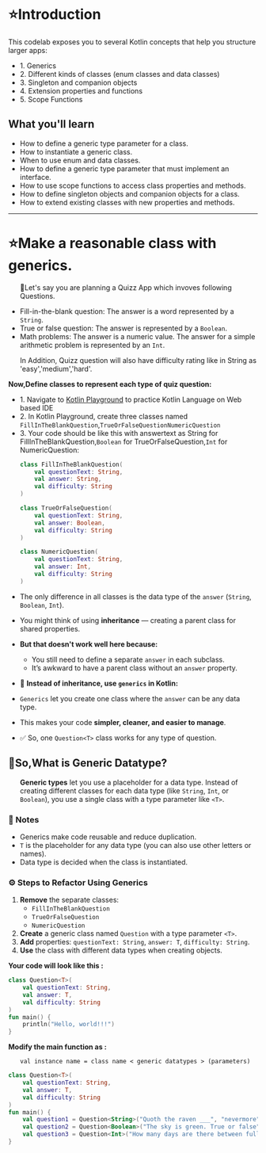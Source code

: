 <h1>⭐Introduction</h1>
This codelab exposes you to several Kotlin concepts that help you structure larger apps:
<ul>
  <li>1. Generics</li>
  <li>2. Different kinds of classes (enum classes and data classes)</li>
  <li>3. Singleton and companion objects</li>
  <li>4. Extension properties and functions</li>
  <li>5. Scope Functions</li>
</ul>

<h2>What you'll learn</h2>
<ul>
  <li>How to define a generic type parameter for a class.</li>
  <li>How to instantiate a generic class.</li>
  <li>When to use enum and data classes.</li>
  <li>How to define a generic type parameter that must implement an interface.</li>
  <li>How to use scope functions to access class properties and methods.</li>
  <li>How to define singleton objects and companion objects for a class.</li>
  <li>How to extend existing classes with new properties and methods.</li>
</ul>

---

<h1>⭐Make a reasonable class with generics.</h1>
<ul>
  <p>🌟Let's say you are planning a Quizz App which invoves following Questions.</p>
  <li>Fill-in-the-blank question: The answer is a word represented by a <code>String</code>.</li>
  <li>True or false question: The answer is represented by a <code>Boolean</code>.</li>
  <li>Math problems: The answer is a numeric value. The answer for a simple arithmetic problem is represented by an <code>Int</code>.</li>
  <p>In Addition, Quizz question will also have difficulty rating like in String as 'easy','medium','hard'.</p>
</ul>
<strong>Now,Define classes to represent each type of quiz question:</strong>
<ul>
  <li>1. Navigate to <a href = "https://play.kotlinlang.org/"/>Kotlin Playground</a> to practice Kotlin Language on Web based IDE</li>
  <li>2. In Kotlin Playground, create three classes named <code>FillInTheBlankQuestion</code>,<code>TrueOrFalseQuestion</code><code>NumericQuestion</code></li>
  <li>3. Your code should be like this with answertext as String for FillInTheBlankQuestion,<code>Boolean</code> for TrueOrFalseQuestion,<code>Int</code> for NumericQuestion:</li>
  
```kotlin
class FillInTheBlankQuestion(
    val questionText: String,
    val answer: String,
    val difficulty: String
)

class TrueOrFalseQuestion(
    val questionText: String,
    val answer: Boolean,
    val difficulty: String
)

class NumericQuestion(
    val questionText: String,
    val answer: Int,
    val difficulty: String
)
```
</ul>
<ul> <li> <p>The only difference in all classes is the data type of the <code>answer</code> (<code>String</code>, <code>Boolean</code>, <code>Int</code>).</p> </li> <li> <p>You might think of using <strong>inheritance</strong> — creating a parent class for shared properties.</p> </li> <li> <p><strong>But that doesn't work well here because:</strong></p> <ul> <li>You still need to define a separate <code>answer</code> in each subclass.</li> <li>It’s awkward to have a parent class without an <code>answer</code> property.</li> </ul> </li> <li> <p>🔁 <strong>Instead of inheritance, use <code>generics</code> in Kotlin:</strong></p> </li> <li> <p><code>Generics</code> let you create one class where the <code>answer</code> can be any data type.</p> </li> <li> <p>This makes your code <strong>simpler, cleaner, and easier to manage</strong>.</p> </li> <li> <p>✅ So, one <code>Question&lt;T&gt;</code> class works for any type of question.</p> </li> </ul>


<h2>🤔So,What is Generic Datatype?</h2>
<ul>
  <p><strong>Generic types</strong> let you use a placeholder for a data type. Instead of creating different classes for each data type (like <code>String</code>, <code>Int</code>, or <code>Boolean</code>), you use a single class with a type parameter like <code>&lt;T&gt;</code>.</p>
</ul>

<h3>📝 Notes</h3>
<ul> <li>Generics make code reusable and reduce duplication.</li> <li><code>T</code> is the placeholder for any data type (you can also use other letters or names).</li> <li>Data type is decided when the class is instantiated.</li> </ul>

<h3>⚙️ Steps to Refactor Using Generics</h3>
<ol> <li><strong>Remove</strong> the separate classes: <ul> <li><code>FillInTheBlankQuestion</code></li> <li><code>TrueOrFalseQuestion</code></li> <li><code>NumericQuestion</code></li> </ul> </li> <li><strong>Create</strong> a generic class named <code>Question</code> with a type parameter <code>&lt;T&gt;</code>.</li> <li><strong>Add</strong> properties: <code>questionText: String</code>, <code>answer: T</code>, <code>difficulty: String</code>.</li> <li><strong>Use</strong> the class with different data types when creating objects.</li> </ol>

<strong>Your code will look like this : </strong>

```kotlin
class Question<T>(
    val questionText: String,
    val answer: T,
    val difficulty: String
)
fun main() {
    println("Hello, world!!!")
}
```

<p><strong>Modify the main function as : </strong></p>
<ul>
  <code>val instance name = class name &lt; generic datatypes &gt; (parameters) </code>
</ul>

```kotlin
class Question<T>(
    val questionText: String,
    val answer: T,
    val difficulty: String
)
fun main() {
    val question1 = Question<String>("Quoth the raven ___", "nevermore", "medium")
    val question2 = Question<Boolean>("The sky is green. True or false", false, "easy")
    val question3 = Question<Int>("How many days are there between full moons?", 28, "hard")
}
```

